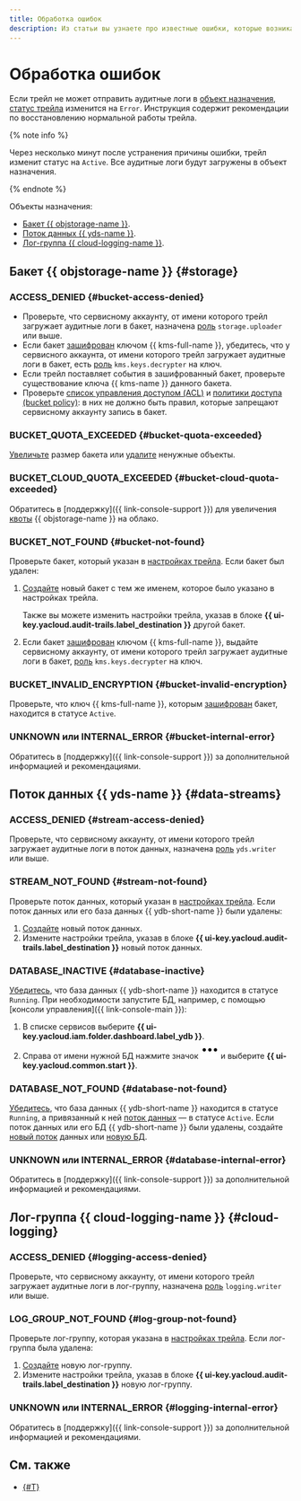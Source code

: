 ```yaml
---
title: Обработка ошибок
description: Из статьи вы узнаете про известные ошибки, которые возникают при отправке аудитных логов в объекты назначения трейла. Следуя предложенным рекомендациям, вы сможете восстановить нормальную работу трейла.
---
```


# Обработка ошибок


Если трейл не может отправить аудитные логи в [объект назначения](../concepts/trail.md#target), [статус трейла](../concepts/trail.md#status) изменится на `Error`. Инструкция содержит рекомендации по восстановлению нормальной работы трейла.

{% note info %}

Через несколько минут после устранения причины ошибки, трейл изменит статус на `Active`. Все аудитные логи будут загружены в объект назначения.

{% endnote %}

Объекты назначения:
* [Бакет {{ objstorage-name }}](#storage).
* [Поток данных {{ yds-name }}](#data-streams).
* [Лог-группа {{ cloud-logging-name }}](#cloud-logging).

## Бакет {{ objstorage-name }} {#storage}

### ACCESS_DENIED {#bucket-access-denied}

* Проверьте, что сервисному аккаунту, от имени которого трейл загружает аудитные логи в бакет, назначена [роль](../../storage/security/index.md#storage-uploader) `storage.uploader` или выше.
* Если бакет [зашифрован](../../storage/tutorials/server-side-encryption.md) ключом {{ kms-full-name }}, убедитесь, что у сервисного аккаунта, от имени которого трейл загружает аудитные логи в бакет, есть [роль](../../kms/security/index.md#kms-keys-decrypter) `kms.keys.decrypter` на ключ.
* Если трейл поставляет события в зашифрованный бакет, проверьте существование ключа {{ kms-name }} данного бакета.
* Проверьте [список управления доступом (ACL)](../../storage/concepts/acl.md) и [политики доступа (bucket policy)](../../storage/concepts/policy.md): в них не должно быть правил, которые запрещают сервисному аккаунту запись в бакет.

### BUCKET_QUOTA_EXCEEDED {#bucket-quota-exceeded}

[Увеличьте](../../storage/operations/buckets/limit-max-volume.md) размер бакета или [удалите](../../storage/operations/objects/delete.md) ненужные объекты.

### BUCKET_CLOUD_QUOTA_EXCEEDED {#bucket-cloud-quota-exceeded}

Обратитесь в [поддержку]({{ link-console-support }}) для увеличения [квоты](../../storage/concepts/limits.md#storage-quotas) {{ objstorage-name }} на облако.

### BUCKET_NOT_FOUND {#bucket-not-found}

Проверьте бакет, который указан в [настройках трейла](../concepts/trail.md#trail-settings). Если бакет был удален:
1. [Создайте](../../storage/operations/buckets/create.md) новый бакет с тем же именем, которое было указано в настройках трейла.

    Также вы можете изменить настройки трейла, указав в блоке **{{ ui-key.yacloud.audit-trails.label_destination }}** другой бакет.
1. Если бакет [зашифрован](../../storage/tutorials/server-side-encryption.md) ключом {{ kms-full-name }}, выдайте сервисному аккаунту, от имени которого трейл загружает аудитные логи в бакет, [роль](../../kms/security/index.md#kms-keys-decrypter) `kms.keys.decrypter` на ключ.


### BUCKET_INVALID_ENCRYPTION {#bucket-invalid-encryption}

Проверьте, что ключ {{ kms-full-name }}, которым [зашифрован](../../storage/tutorials/server-side-encryption.md) бакет, находится в статусе `Active`.


### UNKNOWN или INTERNAL_ERROR {#bucket-internal-error}

Обратитесь в [поддержку]({{ link-console-support }}) за дополнительной информацией и рекомендациями.

## Поток данных {{ yds-name }} {#data-streams}

### ACCESS_DENIED {#stream-access-denied}

Проверьте, что сервисному аккаунту, от имени которого трейл загружает аудитные логи в поток данных, назначена [роль](../../data-streams/security/#yds-editor) `yds.writer` или выше.

### STREAM_NOT_FOUND {#stream-not-found}

Проверьте поток данных, который указан в [настройках трейла](../concepts/trail.md#trail-settings). Если поток данных или его база данных {{ ydb-short-name }} были удалены:
1. [Создайте](../../data-streams/operations/manage-streams.md#create-data-stream) новый поток данных.
1. Измените настройки трейла, указав в блоке **{{ ui-key.yacloud.audit-trails.label_destination }}** новый поток данных.

###  DATABASE_INACTIVE {#database-inactive}

[Убедитесь](../../ydb/operations/manage-databases.md#list-db), что база данных {{ ydb-short-name }} находится в статусе `Running`. При необходимости запустите БД, например, с помощью [консоли управления]({{ link-console-main }}):
1. В списке сервисов выберите **{{ ui-key.yacloud.iam.folder.dashboard.label_ydb }}**.
1. Справа от имени нужной БД нажмите значок ![image](../../_assets/console-icons/ellipsis.svg) и выберите **{{ ui-key.yacloud.common.start }}**.

###  DATABASE_NOT_FOUND {#database-not-found}

[Убедитесь](../../ydb/operations/manage-databases.md#list-db), что база данных {{ ydb-short-name }} находится в статусе `Running`, а привязанный к ней [поток данных](../../data-streams/operations/manage-streams.md#list-data-streams) — в статусе `Active`. Если поток данных или его БД {{ ydb-short-name }} были удалены, создайте [новый поток](../../data-streams/operations/manage-streams.md#create-data-stream) данных или [новую БД](../../ydb/operations/manage-databases.md#serverless).

### UNKNOWN или INTERNAL_ERROR {#database-internal-error}

Обратитесь в [поддержку]({{ link-console-support }}) за дополнительной информацией и рекомендациями.

## Лог-группа {{ cloud-logging-name }} {#cloud-logging}

### ACCESS_DENIED {#logging-access-denied}

Проверьте, что сервисному аккаунту, от имени которого трейл загружает аудитные логи в лог-группу, назначена [роль](../../logging/security/index.md#logging-writer) `logging.writer` или выше.

### LOG_GROUP_NOT_FOUND {#log-group-not-found}

Проверьте лог-группу, которая указана в [настройках трейла](../concepts/trail.md#trail-settings). Если лог-группа была удалена:
1. [Создайте](../../logging/operations/create-group.md) новую лог-группу.
1. Измените настройки трейла, указав в блоке **{{ ui-key.yacloud.audit-trails.label_destination }}** новую лог-группу.

### UNKNOWN или INTERNAL_ERROR {#logging-internal-error}

Обратитесь в [поддержку]({{ link-console-support }}) за дополнительной информацией и рекомендациями.

## См. также

* [{#T}](../../iam/operations/sa/assign-role-for-sa.md)

